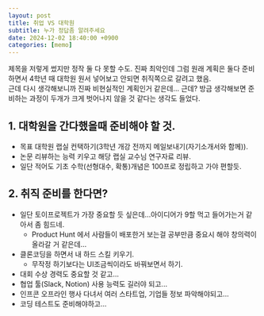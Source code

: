 ```yaml
---
layout: post
title: 취업 VS 대학원
subtitle: 누가 정답좀 알려주세요
date: 2024-12-02 18:40:00 +0900
categories: [memo]
---
```


제목을 저렇게 썼지만 정작 둘 다 못할 수도.
진짜 최악인데 그럼
원래 계획은 둘다 준비하면서 4학년 때 대학원 원서 넣어보고 안되면 취직쪽으로 갈려고 했음.  
근데 다시 생각해보니까 진짜 비현실적인 계획인거 같은데...
근데? 방금 생각해보면 준비하는 과정이 두개가 크게 벗어나지 않을 것 같다는 생각도 들었다.  

## 1. 대학원을 간다했을때 준비해야 할 것.
- 목표 대학원 랩실 컨택하기(3학년 개강 전까지 메일보내기(자기소개서와 함께)).
- 논문 리뷰하는 능력 키우고 해당 랩실 교수님 연구자료 리뷰.
- 일단 적어도 기초 수학(선형대수, 확통)개념은 100프로 정립하고 가야 편할듯.

## 2. 취직 준비를 한다면?
- 일단 토이프로젝트가 가장 중요할 듯 싶은데...아이디어가 9할 먹고 들어가는거 같아서 좀 힘드네.
  - Product Hunt 에서 사람들이 배포한거 보는걸 공부만큼 중요시 해야 창의력이 올라갈 거 같은데...
- 클론코딩을 하면서 내 하드 스킬 키우기.
  - 무작정 하기보다는 UI조금씩이라도 바꿔보면서 하기.
- 대회 수상 경력도 중요할 것 같고...
- 협업 툴(Slack, Notion) 사용 능력도 길러야 되고...
- 인프콘 오프라인 행사 다녀서 여러 스타트업, 기업들 정보 파악해야되고...
- 코딩 테스트도 준비해야하고...

